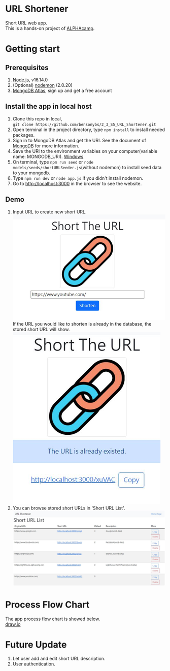 # URL Shortener
Short URL web app.   
This is a hands-on project of [ALPHAcamp](https://tw.alphacamp.co/).
# Getting start
## Prerequisites
1. [Node.js](https://nodejs.org/en/), v16.14.0
2. (Optional) [nodemon](https://www.npmjs.com/package/nodemon) (2.0.20)
3. [MongoDB Atlas](https://www.mongodb.com/), sign up and get a free account
## Install the app in local host
1. Clone this repo in local,   
   `git clone https://github.com/bensonybs/2_3_S5_URL_Shortener.git`
2. Open terminal in the project directory, type `npm install` to install needed packages.
3. Sign in to MongoDB Atlas and get the URI. 
   See the document of [MongoDB](https://www.mongodb.com/docs/atlas/getting-started/) for more information.
4. Save the URI to the environment variables on your computer(variable name: MONGODB_URI).
    [Windows](https://docs.oracle.com/en/database/oracle/machine-learning/oml4r/1.5.1/oread/creating-and-modifying-environment-variables-on-windows.html)
5. On terminal, type `npm run seed` or `node models/seeds/shortURLSeeder.js`(without nodemon) to install seed data to your mongodb.
6. Type `npm run dev` or `node app.js` if you didn't install nodemon.
7. Go to [http://localhost:3000](http://localhost:3000) in the browser to see the website. 
## Demo
1. Input URL to create new short URL.
   ![create_url](/public/images/create_url.JPG)
   If the URL you would like to shorten is already in the database, the stored short URL will show.
   ![url_exist](/public/images/url_exist.JPG)
2. You can browse stored short URLs in 'Short URL List'.
   ![url_list](/public/images/url_list.JPG)
# Process Flow Chart
The app process flow chart is showed below.   
[draw.io](/public/URL%20Shortener.drawio.html)
# Future Update
1. Let user add and edit short URL description.
2. User authentication.